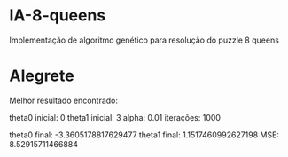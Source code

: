 # IA-8-queens
Implementação de algoritmo genético para resolução do puzzle 8 queens


# Alegrete

Melhor resultado encontrado:

theta0 inicial: 0
theta1 inicial: 3
alpha: 0.01
iterações: 1000

theta0 final: -3.3605178817629477
theta1 final: 1.1517460992627198
MSE: 8.52915711466884
